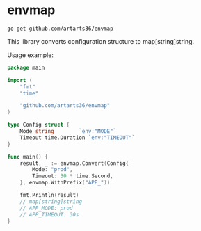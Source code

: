 # envmap

```shell
go get github.com/artarts36/envmap
```

This library converts configuration structure to map[string]string.

Usage example:

```go
package main

import (
	"fmt"
	"time"

	"github.com/artarts36/envmap"
)

type Config struct {
	Mode string        `env:"MODE"`
	Timeout time.Duration `env:"TIMEOUT"`
}

func main() {
	result, _ := envmap.Convert(Config{
		Mode: "prod",
		Timeout: 30 * time.Second,
	}, envmap.WithPrefix("APP_"))

	fmt.Println(result)
	// map[string]string
	// APP_MODE: prod
	// APP_TIMEOUT: 30s
}
```
